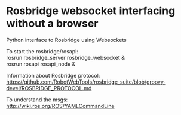 # Rosbridge websocket interfacing without a browser
Python interface to Rosbridge using Websockets  

To start the rosbridge/rosapi:  
  rosrun rosbridge_server rosbridge_websocket &  
  rosrun rosapi rosapi_node &  
  
Information about Rosbridge protocol:  
https://github.com/RobotWebTools/rosbridge_suite/blob/groovy-devel/ROSBRIDGE_PROTOCOL.md  

To understand the msgs:  
http://wiki.ros.org/ROS/YAMLCommandLine


